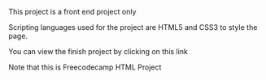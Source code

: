 This project is a front end project only 

Scripting languages used for the project are HTML5 and CSS3 to style the page.

You can view the finish project by clicking on this link 

Note that this is Freecodecamp HTML Project 

